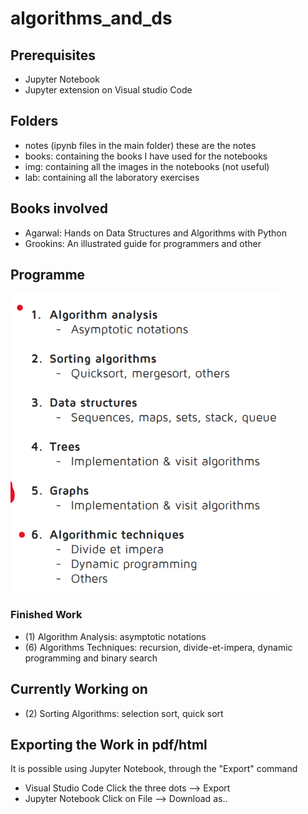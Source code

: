 # algorithms_and_ds

## Prerequisites
- Jupyter Notebook
- Jupyter extension on Visual studio Code

## Folders
- notes (ipynb files in the main folder) these are the notes
- books: containing the books I have used for the notebooks
- img: containing all the images in the notebooks (not useful)
- lab: containing all the laboratory exercises

## Books involved
- Agarwal: Hands on Data Structures and Algorithms with Python
- Grookins: An illustrated guide for programmers and other

## Programme
![Alt text](/img/image.png)

### Finished Work
- (1) Algorithm Analysis: asymptotic notations
- (6) Algorithms Techniques: recursion, divide-et-impera, dynamic programming and binary search

## Currently Working on
- (2) Sorting Algorithms: selection sort, quick sort

## Exporting the Work in pdf/html
It is possible using Jupyter Notebook, through the "Export" command

- Visual Studio Code
Click the three dots --> Export
- Jupyter Notebook
Click on File --> Download as..